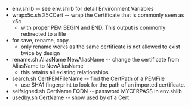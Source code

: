 * env.shlib -- see env.shlib for detail Environment Variables
* wrapx5c.sh X5CCert -- wrap the Certificate that is commonly seen as x5c
	* with proper PEM BEGIN and END. This output is commonly redirected to a file
* for save, rename, copy.
	* only rename works as the same certificate is not allowed to exist twice by design
* rename.sh AliasName NewAliasName -- change the certificate from AliasName to NewAliasName
	* this retains all existing relationships
* search.sh CertPEMFileName -- find the CertPath of a PEMFile
	* use SHA1 fingerprint to look for the path of an imported certificate.
* selfsigned.sh CertName FQDN -- password MYCERPASS in env.shlib
* usedby.sh CertName -- show used by of a Cert
